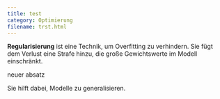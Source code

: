 ```yaml
---
title: test
category: Optimierung
filename: trst.html
---
```


**Regularisierung** ist eine Technik, um Overfitting zu verhindern. Sie fügt dem Verlust eine Strafe hinzu, die große Gewichtswerte im Modell einschränkt.

neuer absatz

Sie hilft dabei, Modelle zu generalisieren.